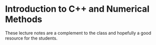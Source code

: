 # Introduction to C++ and Numerical Methods

These lecture notes are a complement to the class and hopefully a good resource for the students.

```{tableofcontents}
```
